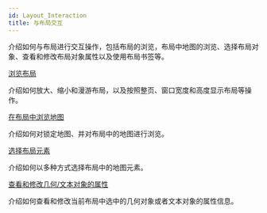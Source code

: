 ```yaml
---
id: Layout_Interaction
title: 与布局交互
---
```

介绍如何与布局进行交互操作，包括布局的浏览，布局中地图的浏览、选择布局对象、查看和修改布局对象属性以及使用布局书签等。

[浏览布局](BrowseLayout/LayoutBrowse)

介绍如何放大、缩小和漫游布局，以及按照整页、窗口宽度和高度显示布局等操作。

[在布局中浏览地图](BrowseMap)

介绍如何对锁定地图、并对布局中的地图进行浏览。

[选择布局元素](BrowseLayout/Selectbutton)

介绍如何以多种方式选择布局中的地图元素。

[查看和修改几何/文本对象的属性](DrawingObjects/ObjLayout_Property)

介绍如何查看和修改当前布局中选中的几何对象或者文本对象的属性信息。
